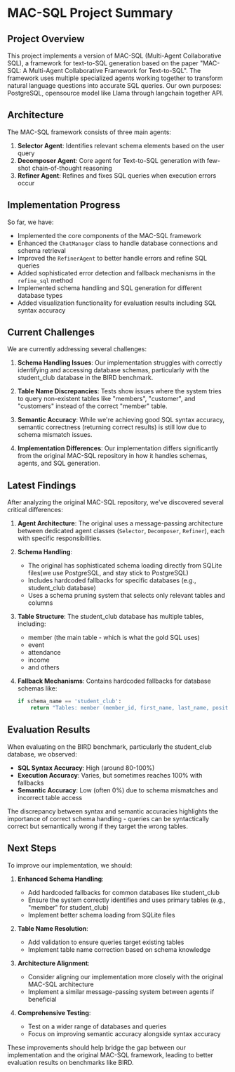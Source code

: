 # MAC-SQL Project Summary

## Project Overview

This project implements a version of MAC-SQL (Multi-Agent Collaborative SQL), a framework for text-to-SQL generation based on the paper "MAC-SQL: A Multi-Agent Collaborative Framework for Text-to-SQL". The framework uses multiple specialized agents working together to transform natural language questions into accurate SQL queries. Our own purposes: PostgreSQL, opensource model like Llama through langchain together API. 

## Architecture
 
The MAC-SQL framework consists of three main agents:

1. **Selector Agent**: Identifies relevant schema elements based on the user query
2. **Decomposer Agent**: Core agent for Text-to-SQL generation with few-shot chain-of-thought reasoning
3. **Refiner Agent**: Refines and fixes SQL queries when execution errors occur

## Implementation Progress

So far, we have:

- Implemented the core components of the MAC-SQL framework
- Enhanced the `ChatManager` class to handle database connections and schema retrieval
- Improved the `RefinerAgent` to better handle errors and refine SQL queries
- Added sophisticated error detection and fallback mechanisms in the `refine_sql` method
- Implemented schema handling and SQL generation for different database types
- Added visualization functionality for evaluation results including SQL syntax accuracy

## Current Challenges

We are currently addressing several challenges:

1. **Schema Handling Issues**: Our implementation struggles with correctly identifying and accessing database schemas, particularly with the student_club database in the BIRD benchmark. 

2. **Table Name Discrepancies**: Tests show issues where the system tries to query non-existent tables like "members", "customer", and "customers" instead of the correct "member" table.

3. **Semantic Accuracy**: While we're achieving good SQL syntax accuracy, semantic correctness (returning correct results) is still low due to schema mismatch issues.

4. **Implementation Differences**: Our implementation differs significantly from the original MAC-SQL repository in how it handles schemas, agents, and SQL generation.

## Latest Findings

After analyzing the original MAC-SQL repository, we've discovered several critical differences:

1. **Agent Architecture**: The original uses a message-passing architecture between dedicated agent classes (`Selector`, `Decomposer`, `Refiner`), each with specific responsibilities.

2. **Schema Handling**:
   - The original has sophisticated schema loading directly from SQLite files(we use PostgreSQL, and stay stick to PostgreSQL)
   - Includes hardcoded fallbacks for specific databases (e.g., student_club database)
   - Uses a schema pruning system that selects only relevant tables and columns

3. **Table Structure**: The student_club database has multiple tables, including:
   - member (the main table - which is what the gold SQL uses)
   - event
   - attendance
   - income
   - and others

4. **Fallback Mechanisms**: Contains hardcoded fallbacks for database schemas like:
   ```python
   if schema_name == 'student_club':
       return "Tables: member (member_id, first_name, last_name, position), event (event_id, event_name, type, date), attendance (attendance_id, link_to_member, link_to_event), income (income_id, amount, date_received, link_to_member)"
   ```

## Evaluation Results

When evaluating on the BIRD benchmark, particularly the student_club database, we observed:

- **SQL Syntax Accuracy**: High (around 80-100%)
- **Execution Accuracy**: Varies, but sometimes reaches 100% with fallbacks
- **Semantic Accuracy**: Low (often 0%) due to schema mismatches and incorrect table access

The discrepancy between syntax and semantic accuracies highlights the importance of correct schema handling - queries can be syntactically correct but semantically wrong if they target the wrong tables.

## Next Steps

To improve our implementation, we should:

1. **Enhanced Schema Handling**:
   - Add hardcoded fallbacks for common databases like student_club
   - Ensure the system correctly identifies and uses primary tables (e.g., "member" for student_club)
   - Implement better schema loading from SQLite files

2. **Table Name Resolution**:
   - Add validation to ensure queries target existing tables
   - Implement table name correction based on schema knowledge

3. **Architecture Alignment**:
   - Consider aligning our implementation more closely with the original MAC-SQL architecture
   - Implement a similar message-passing system between agents if beneficial

4. **Comprehensive Testing**:
   - Test on a wider range of databases and queries
   - Focus on improving semantic accuracy alongside syntax accuracy

These improvements should help bridge the gap between our implementation and the original MAC-SQL framework, leading to better evaluation results on benchmarks like BIRD. 